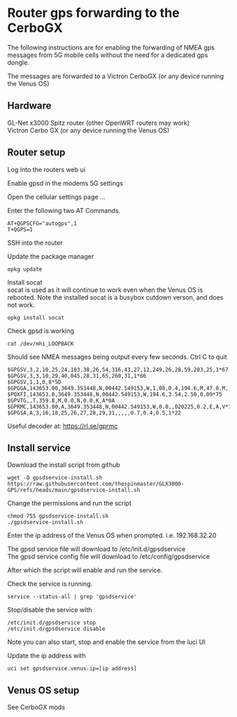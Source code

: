 
# Router gps forwarding to the CerboGX

The following instructions are for enabling the forwarding of NMEA gps messages from 5G mobile cells without the need for a dedicated gps dongle. 


The messages are forwarded to a Victron CerboGX (or any device running the Venus OS)

## Hardware
GL-Net x3000 Spitz router (other OpenWRT routers may work)  
Victron Cerbo GX (or any device running the Venus OS)

## Router setup
Log into the routers web ui

Enable gpsd in the modems 5G settings

Open the cellular settings page …

Enter the following two AT Commands.
```
AT+QGPSCFG="autogps",1  
T+QGPS=1
```

SSH into the router

Update the package manager  
```
opkg update
```

Install socat  
socat is used as it will continue to work even when the Venus OS is rebooted.
Note the installed socat is a busybox cutdown verson, and does not work. 

```
opkg install socat
```

Check gpsd is working  
```
cat /dev/mhi_LOOPBACK
```
 
Should see NMEA messages being output every few seconds. Ctrl C to quit
```
$GPGSV,3,2,10,25,24,103,38,26,54,316,43,27,12,249,26,28,59,203,25,1*67
$GPGSV,3,3,10,29,40,045,28,31,65,260,31,1*66
$GPGSV,1,1,0,8*5D
$GPGGA,143653.00,3649.353448,N,00442.549153,W,1,08,0.4,194.6,M,47.8,M,,*7D
$PQXFI,143653.0,3649.353448,N,00442.549153,W,194.6,3.54,2.50,0.09*75
$GPVTG,,T,359.8,M,0.0,N,0.0,K,A*0A
$GPRMC,143653.00,A,3649.353448,N,00442.549153,W,0.0,,020225,0.2,E,A,V*78
$GPGSA,A,3,16,18,25,26,27,28,29,31,,,,,0.7,0.4,0.5,1*22
```

Useful decoder at:  https://rl.se/gprmc

## Install service

Download the install script from github  
```
wget -O gpsdservice-install.sh https://raw.githubusercontent.com/thespinmaster/GLX3000-GPS/refs/heads/main/gpsdservice-install.sh
```

Change the permissions and run the script  
```
chmod 755 gpsdservice-install.sh 
./gpsdservice-install.sh
```

Enter the ip address of the Venus OS when prompted. i.e. 192.168.32.20

The gpsd service file will download to /etc/init.d/gpsdservice  
The gpsd service config file will download to /etc/config/gpsdservice  

After which the script will enable and run the service.

Check the service is running.  
```
service --status-all | grep 'gpsdservice'
```

Stop/disable the service with  
```
/etc/init.d/gpsdservice stop
/etc/init.d/gpsdservice disable
```
Note you can also start, stop and enable the service from the luci UI

Update the ip address with
```
uci set gpsdservice.venus.ip=[ip address]
```

## Venus OS setup
See CerboGX mods
